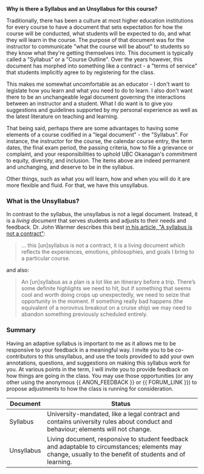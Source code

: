 **Why is there a Syllabus and an Unsyllabus for this course?**

Traditionally, there has been a culture at most higher education institutions for every course to have a document that sets expectation for how the course will be conducted, what students will be expected to do, and what they will learn in the course.
The purpose of that document was for the instructor to communicate "what the course will be about" to students so they know what they're getting themselves into.
This document is typically called a "Syllabus" or a "Course Outline".
Over the years however, this document has morphed into something like a contract - a "terms of service" that students implicitly agree to by registering for the class.

This makes me somewhat uncomfortable as an educator - I don't want to legislate how you learn and what you need to do to learn.
I also don't want there to be an unchangeable legal document governing the interactions between an instructor and a student.
What I do want is to give you suggestions and guidelines supported by my personal experience as well as the latest literature on teaching and learning.

That being said, perhaps there are some advantages to having some elements of a course codified in a "legal document" - the "Syllabus".
For instance, the instructor for the course, the calendar course entry, the term dates, the final exam period, the passing criteria, how to file a grievance or complaint, and your responsibilities to uphold UBC Okanagan's commitment to equity, diversity, and inclusion.
The items above are indeed permanent and unchanging, and deserve to be in the syllabus. 

Other things, such as what you will learn, how and when you will do it are more flexible and fluid.
For that, we have this unsyllabus.

### What is the Unsyllabus? 

In contrast to the syllabus, the unsyllabus is not a legal document. Instead, it is a *living document* that serves students and adjusts to their needs and feedback.
Dr. John Warmer describes this best [in his article, "A syllabus is not a contract"](https://www.insidehighered.com/blogs/just-visiting/syllabus-not-contract):

> ... this [un]syllabus is not a contract, it is a living document which reflects the experiences, emotions, philosophies, and goals I bring to a particular course.

and also: 

> An [un]syllabus as a plan is a lot like an itinerary before a trip. 
> There’s some definite highlights we need to hit, but if something that seems cool and worth doing crops up unexpectedly, we need to seize that opportunity in the moment. 
> If something really bad happens (the equivalent of a norovirus breakout on a cruise ship) we may need to abandon something previously scheduled entirely.

### Summary

Having an adaptive syllabus is important to me as it allows me to be responsive to your feedback in a meaningful way.
I invite you to be co-contributors to this unsyllabus, and use the tools provided to add your own annotations, questions, and suggestions on making this syllabus work for you.
At various points in the term, I will invite you to provide feedback on how things are going in the class.
You may use those opportunities (or any other using the anonymous {{ ANON_FEEDBACK }} or {{ FORUM_LINK }}) to propose adjustments to how the class is running for consideration.

| Document   | Status                                                                                                                                                   |
|------------|----------------------------------------------------------------------------------------------------------------------------------------------------------|
| Syllabus   | University-mandated, like a legal contract and contains university rules about conduct and behaviour;  elements will not change.                         |
| Unsyllabus | Living document, responsive to student feedback and adaptable to circumstances; elements may change, usually to the benefit of students and of learning. |

```{important} Please note that I have your best interests in mind, and it is highly unlikely that I will ever change the unsyllabus in a way that negatively affects the class, or even individual students. If you believe a change is affecting you negatively, please reach out to me on {{ FORUM_LINK }}, or submit your feedback using the anonymous {{ ANON_FEEDBACK }}.
```
